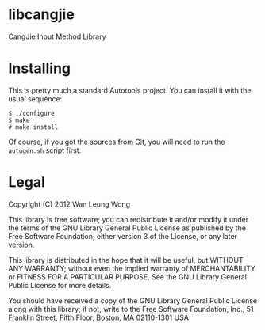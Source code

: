libcangjie
==========

CangJie Input Method Library

Installing
==========

This is pretty much a standard Autotools project. You can install it with the
usual sequence:

    $ ./configure
    $ make
    # make install

Of course, if you got the sources from Git, you will need to run the
`autogen.sh` script first.

Legal
=====

Copyright (C) 2012  Wan Leung Wong <wanleung at linkomnia dot com>

This library is free software; you can redistribute it and/or
modify it under the terms of the GNU Library General Public
License as published by the Free Software Foundation; either
version 3 of the License, or any later version.

This library is distributed in the hope that it will be useful,
but WITHOUT ANY WARRANTY; without even the implied warranty of
MERCHANTABILITY or FITNESS FOR A PARTICULAR PURPOSE.  See the GNU
Library General Public License for more details.

You should have received a copy of the GNU Library General Public
License along with this library; if not, write to the Free Software
Foundation, Inc., 51 Franklin Street, Fifth Floor, Boston, MA  02110-1301  USA
